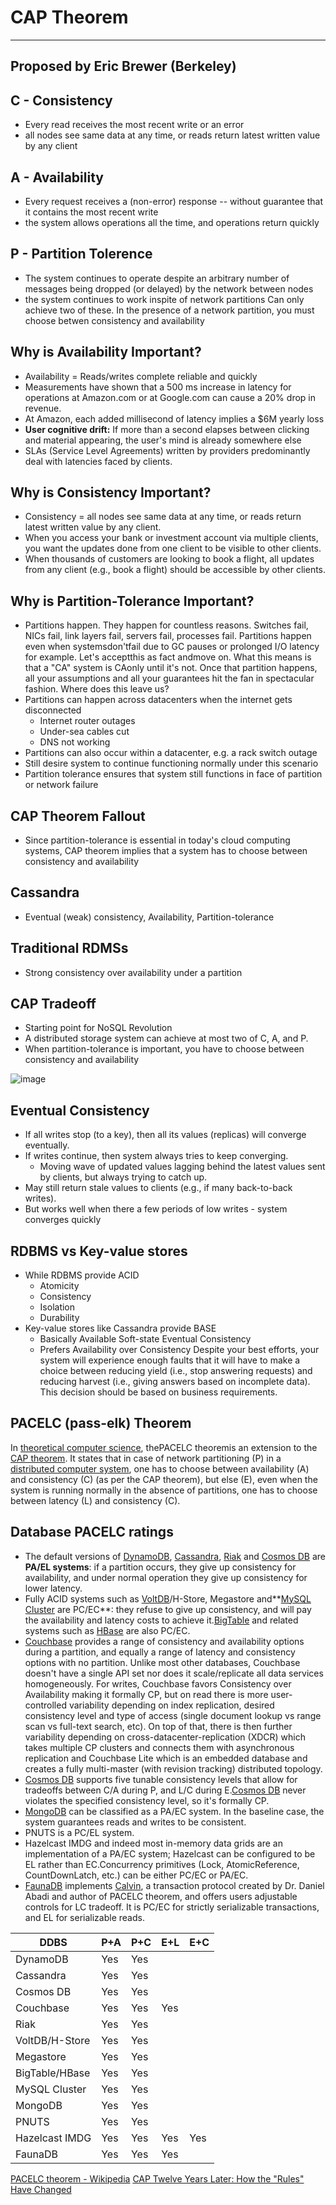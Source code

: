 # CAP Theorem

---

## Proposed by Eric Brewer (Berkeley)

## C - Consistency

- Every read receives the most recent write or an error
- all nodes see same data at any time, or reads return latest written value by any client

## A - Availability

- Every request receives a (non-error) response -- without guarantee that it contains the most recent write
- the system allows operations all the time, and operations return quickly

## P - Partition Tolerence

- The system continues to operate despite an arbitrary number of messages being dropped (or delayed) by the network between nodes
- the system continues to work inspite of network partitions
Can only achieve two of these.
In the presence of a network partition, you must choose betwen consistency and availability

## Why is Availability Important?

- Availability = Reads/writes complete reliable and quickly
- Measurements have shown that a 500 ms increase in latency for operations at Amazon.com or at Google.com can cause a 20% drop in revenue.
- At Amazon, each added millisecond of latency implies a $6M yearly loss
- **User cognitive drift:** If more than a second elapses between clicking and material appearing, the user's mind is already somewhere else
- SLAs (Service Level Agreements) written by providers predominantly deal with latencies faced by clients.

## Why is Consistency Important?

- Consistency = all nodes see same data at any time, or reads return latest written value by any client.
- When you access your bank or investment account via multiple clients, you want the updates done from one client to be visible to other clients.
- When thousands of customers are looking to book a flight, all updates from any client (e.g., book a flight) should be accessible by other clients.

## Why is Partition-Tolerance Important?

- Partitions happen. They happen for countless reasons. Switches fail, NICs fail, link layers fail, servers fail, processes fail. Partitions happen even when systemsdon'tfail due to GC pauses or prolonged I/O latency for example. Let's acceptthis as fact andmove on. What this means is that a "CA" system is CAonly until it's not. Once that partition happens, all your assumptions and all your guarantees hit the fan in spectacular fashion. Where does this leave us?
- Partitions can happen across datacenters when the internet gets disconnected
  - Internet router outages
  - Under-sea cables cut
  - DNS not working
- Partitions can also occur within a datacenter, e.g. a rack switch outage
- Still desire system to continue functioning normally under this scenario
- Partition tolerance ensures that system still functions in face of partition or network failure

## CAP Theorem Fallout

- Since partition-tolerance is essential in today's cloud computing systems, CAP theorem implies that a system has to choose between consistency and availability

## Cassandra

- Eventual (weak) consistency, Availability, Partition-tolerance

## Traditional RDMSs

- Strong consistency over availability under a partition

## CAP Tradeoff

- Starting point for NoSQL Revolution
- A distributed storage system can achieve at most two of C, A, and P.
- When partition-tolerance is important, you have to choose between consistency and availability

![image](media/CAP-Theorem-image1.png)

## Eventual Consistency

- If all writes stop (to a key), then all its values (replicas) will converge eventually.
- If writes continue, then system always tries to keep converging.
  - Moving wave of updated values lagging behind the latest values sent by clients, but always trying to catch up.
- May still return stale values to clients (e.g., if many back-to-back writes).
- But works well when there a few periods of low writes - system converges quickly

## RDBMS vs Key-value stores

- While RDBMS provide ACID
  - Atomicity
  - Consistency
  - Isolation
  - Durability
- Key-value stores like Cassandra provide BASE
  - Basically Available Soft-state Eventual Consistency
  - Prefers Availability over Consistency
Despite your best efforts, your system will experience enough faults that it will have to make a choice between reducing yield (i.e., stop answering requests) and reducing harvest (i.e., giving answers based on incomplete data). This decision should be based on business requirements.

## PACELC (pass-elk) Theorem

In [theoretical computer science](https://en.wikipedia.org/wiki/Theoretical_computer_science), thePACELC theoremis an extension to the [CAP theorem](https://en.wikipedia.org/wiki/CAP_theorem). It states that in case of network partitioning (P) in a [distributed computer system](https://en.wikipedia.org/wiki/Distributed_computing), one has to choose between availability (A) and consistency (C) (as per the CAP theorem), but else (E), even when the system is running normally in the absence of partitions, one has to choose between latency (L) and consistency (C).

## Database PACELC ratings

- The default versions of [DynamoDB](https://en.wikipedia.org/wiki/Amazon_DynamoDB), [Cassandra](https://en.wikipedia.org/wiki/Apache_Cassandra), [Riak](https://en.wikipedia.org/wiki/Riak) and [Cosmos DB](https://en.wikipedia.org/wiki/Cosmos_DB) are **PA/EL systems**: if a partition occurs, they give up consistency for availability, and under normal operation they give up consistency for lower latency.
- Fully ACID systems such as [VoltDB](https://en.wikipedia.org/wiki/VoltDB)/H-Store, Megastore and**[MySQL Cluster](https://en.wikipedia.org/wiki/MySQL_Cluster) are PC/EC**: they refuse to give up consistency, and will pay the availability and latency costs to achieve it.[BigTable](https://en.wikipedia.org/wiki/Bigtable) and related systems such as [HBase](https://en.wikipedia.org/wiki/Apache_HBase) are also PC/EC.
- [Couchbase](https://docs.couchbase.com/server/6.0/learn/clusters-and-availability/clusters-and-availability.html) provides a range of consistency and availability options during a partition, and equally a range of latency and consistency options with no partition. Unlike most other databases, Couchbase doesn't have a single API set nor does it scale/replicate all data services homogeneously. For writes, Couchbase favors Consistency over Availability making it formally CP, but on read there is more user-controlled variability depending on index replication, desired consistency level and type of access (single document lookup vs range scan vs full-text search, etc). On top of that, there is then further variability depending on cross-datacenter-replication (XDCR) which takes multiple CP clusters and connects them with asynchronous replication and Couchbase Lite which is an embedded database and creates a fully multi-master (with revision tracking) distributed topology.
- [Cosmos DB](https://en.wikipedia.org/wiki/Cosmos_DB) supports five tunable consistency levels that allow for tradeoffs between C/A during P, and L/C during E.[Cosmos DB](https://en.wikipedia.org/wiki/Cosmos_DB) never violates the specified consistency level, so it's formally CP.
- [MongoDB](https://en.wikipedia.org/wiki/MongoDB) can be classified as a PA/EC system. In the baseline case, the system guarantees reads and writes to be consistent.
- PNUTS is a PC/EL system.
- Hazelcast IMDG and indeed most in-memory data grids are an implementation of a PA/EC system; Hazelcast can be configured to be EL rather than EC.Concurrency primitives (Lock, AtomicReference, CountDownLatch, etc.) can be either PC/EC or PA/EC.
- [FaunaDB](https://news.ycombinator.com/item?id=18257128) implements [Calvin](http://cs.yale.edu/homes/thomson/publications/calvin-sigmod12.pdf), a transaction protocol created by Dr. Daniel Abadi and author of PACELC theorem, and offers users adjustable controls for LC tradeoff. It is PC/EC for strictly serializable transactions, and EL for serializable reads.

| **DDBS** | **P+A** | **P+C** | **E+L** | **E+C** |
|---|---|---|---|---|
| DynamoDB | Yes | Yes |
| Cassandra | Yes | Yes |
| Cosmos DB | Yes | Yes |
| Couchbase | Yes | Yes | Yes |
| Riak | Yes | Yes |
| VoltDB/H-Store | Yes | Yes |
| Megastore | Yes | Yes |
| BigTable/HBase | Yes | Yes |
| MySQL Cluster | Yes | Yes |
| MongoDB | Yes | Yes |
| PNUTS | Yes | Yes |
| Hazelcast IMDG | Yes | Yes | Yes | Yes |
| FaunaDB | Yes | Yes | Yes |

[PACELC theorem - Wikipedia](https://en.wikipedia.org/wiki/PACELC_theorem)
[CAP Twelve Years Later: How the "Rules" Have Changed](https://www.infoq.com/articles/cap-twelve-years-later-how-the-rules-have-changed)
